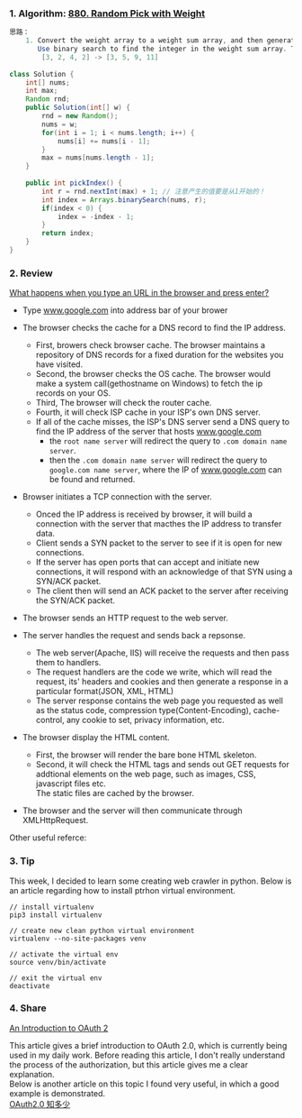 ### 1. Algorithm: [880. Random Pick with Weight](https://leetcode.com/problems/random-pick-with-weight/description/)
   
```Java
思路：
    1. Convert the weight array to a weight sum array, and then generate a random integer between [1, max weight sum].
       Use binary search to find the integer in the weight sum array. The return index is index we want to find.
        [3, 2, 4, 2] -> [3, 5, 9, 11]
        
class Solution {
    int[] nums;
    int max;
    Random rnd;
    public Solution(int[] w) {
        rnd = new Random();
        nums = w;
        for(int i = 1; i < nums.length; i++) {
            nums[i] += nums[i - 1];
        }
        max = nums[nums.length - 1];
    }
    
    public int pickIndex() {
        int r = rnd.nextInt(max) + 1; // 注意产生的值要是从1开始的！
        int index = Arrays.binarySearch(nums, r);
        if(index < 0) {
            index = -index - 1;
        }
        return index;
    }
}
```

### 2. Review

[What happens when you type an URL in the browser and press enter?](https://medium.com/@maneesha.wijesinghe1/what-happens-when-you-type-an-url-in-the-browser-and-press-enter-bb0aa2449c1a)
- Type www.google.com into address bar of your brower

- The browser checks the cache for a DNS record to find the IP address.
  - First, browers check browser cache. The browser maintains a repository of DNS records for a fixed duration for the websites you have visited.
  - Second, the browser checks the OS cache. The browser would make a system call(gethostname on Windows) to fetch the ip records on your OS.
  - Third, The browser will check the router cache.
  - Fourth, it will check ISP cache in your ISP's own DNS server.
  - If all of the cache misses, the ISP's DNS server send a DNS query to find the IP address of the server that hosts www.google.com
    - the `root name server` will redirect the query to `.com domain name server`. 
    - then the `.com domain name server` will redirect the query to `google.com name server`, where the IP of www.google.com can be found and returned.

- Browser initiates a TCP connection with the server.
  - Onced the IP address is received by browser, it will build a connection with the server that macthes the IP address to transfer data.
  - Client sends a SYN packet to the server to see if it is open for new connections.
  - If the server has open ports that can accept and initiate new connections, it will respond with an acknowledge of that SYN using a SYN/ACK packet.
  - The client then will send an ACK packet to the server after receiving the SYN/ACK packet.
  
- The browser sends an HTTP request to the web server.

- The server handles the request and sends back a repsonse.
  - The web server(Apache, IIS) will receive the requests and then pass them to handlers. 
  - The request handlers are the code we write, which will read the request, its' headers and cookies and then generate a response in a particular format(JSON, XML, HTML)
  - The server response contains the web page you requested as well as the status code, compression type(Content-Encoding), cache-control, any cookie to set, privacy information, etc.
  
- The browser display the HTML content.
  - First, the browser will render the bare bone HTML skeleton.
  - Second, it will check the HTML tags and sends out GET requests for addtional elements on the web page, such as images, CSS, javascript files etc.<br/>
    The static files are cached by the browser.
    
- The browser and the server will then communicate through XMLHttpRequest.
    

Other useful referce:
[](https://webhostinggeeks.com/guides/dns/)
[](https://github.com/alex/what-happens-when)
[](https://developer.mozilla.org/en-US/docs/Learn/JavaScript/Client-side_web_APIs/Fetching_data)

  
### 3. Tip
This week, I decided to learn some creating web crawler in python. Below is an article regarding how to install ptrhon virtual environment.
[](https://www.liaoxuefeng.com/wiki/0014316089557264a6b348958f449949df42a6d3a2e542c000/001432712108300322c61f256c74803b43bfd65c6f8d0d0000)

```
// install virtualenv
pip3 install virtualenv

// create new clean python virtual environment
virtualenv --no-site-packages venv

// activate the virtual env
source venv/bin/activate

// exit the virtual env
deactivate
```

### 4. Share
[An Introduction to OAuth 2](https://www.digitalocean.com/community/tutorials/an-introduction-to-oauth-2)<br/>

This article gives a brief introduction to OAuth 2.0, which is currently being used in my daily work. Before reading this article, I don't really 
understand the process of the authorization, but this article gives me a clear explanation.<br/>
Below is another article on this topic I found very useful, in which a good example is demonstrated.<br/>
[OAuth2.0 知多少](http://www.cnblogs.com/sheng-jie/p/6564520.html)



